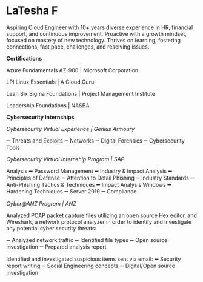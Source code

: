 # LaTesha F
Aspiring Cloud Engineer with 10+ years diverse experience in HR, financial support, and continuous improvement. Proactive with a growth mindset, focused on mastery of new technology. Thrives on learning, fostering connections, fast pace, challenges, and resolving issues.

**Certifications**

 Azure Fundamentals AZ-900 | Microsoft Corporation

LPI Linux Essentials | A Cloud Guru
  
Lean Six Sigma Foundations | Project Management Institute
  
Leadership Foundations | NASBA
  
 **Cybersecurity Internships**
 
_Cybersecurity Virtual Experience | Genius Armoury_
	
➖ Threats and Exploits
➖ Networks
➖ Digital Forensics
➖ Cybersecurity Tools
		
_Cybersecurity Virtual Internship Program | SAP_ 

Analysis
➖ Password Management
➖ Industry & Impact Analysis
➖ Principles of Defense
➖ Attention to Detail
Phishing
➖ Industry Standards
➖ Anti-Phishing Tactics & Techniques
➖ Impact Analysis
Windows
➖ Hardening Techniques
➖ Server 2019
➖ Compliance
		
_Cyber@ANZ Program | ANZ_
 
Analyzed PCAP packet capture files utilizing an open source Hex editor, and Wireshark, a network protocol analyzer in order to identify and investigate any potential cyber security threats:

➖ Analyzed network traffic
➖ Identified file types
➖ Open source investigation
➖ Prepared analysis report

Identified and investigated suspicious items sent via email:
➖ Security report writing
➖ Social Engineering concepts
➖ Digital/Open source investigation
